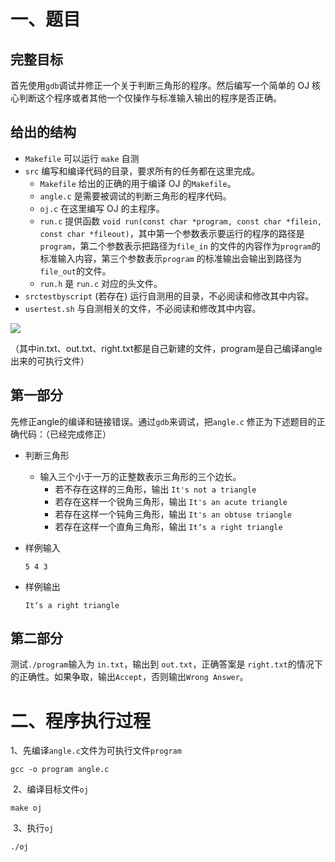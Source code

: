 # 一、题目

## 完整目标

首先使用`gdb`调试并修正一个关于判断三角形的程序。然后编写一个简单的 OJ 核心判断这个程序或者其他一个仅操作与标准输入输出的程序是否正确。

## 给出的结构

- `Makefile` 可以运行 `make` 自测
- `src` 编写和编译代码的目录，要求所有的任务都在这里完成。
  - `Makefile` 给出的正确的用于编译 OJ 的`Makefile`。
  - `angle.c` 是需要被调试的判断三角形的程序代码。
  - `oj.c` 在这里编写 OJ 的主程序。
  - `run.c` 提供函数 `void run(const char *program, const char *filein, const char *fileout)`，其中第一个参数表示要运行的程序的路径是`program`，第二个参数表示把路径为`file_in` 的文件的内容作为`program`的标准输入内容，第三个参数表示`program` 的标准输出会输出到路径为 `file_out`的文件。
  - `run.h` 是 `run.c` 对应的头文件。
- `srctestbyscript` (若存在) 运行自测用的目录，不必阅读和修改其中内容。
- `usertest.sh` 与自测相关的文件，不必阅读和修改其中内容。

![](C:\Users\Qiao\AppData\Roaming\Typora\typora-user-images\image-20200910021039329.png)

（其中in.txt、out.txt、right.txt都是自己新建的文件，program是自己编译angle出来的可执行文件）

## 第一部分

先修正angle的编译和链接错误。通过`gdb`来调试，把`angle.c` 修正为下述题目的正确代码：（已经完成修正）

- 判断三角形

  - 输入三个小于一万的正整数表示三角形的三个边长。
    - 若不存在这样的三角形，输出 `It's not a triangle`
    - 若存在这样一个锐角三角形，输出 `It's an acute triangle`
    - 若存在这样一个钝角三角形，输出 `It's an obtuse triangle`
    - 若存在这样一个直角三角形，输出 `It‘s a right triangle`

- 样例输入

  ```
  5 4 3
  ```

- 样例输出

  ```
  It‘s a right triangle
  ```

## 第二部分

测试`./program`输入为 `in.txt`，输出到 `out.txt`，正确答案是 `right.txt`的情况下的正确性。如果争取，输出`Accept`，否则输出`Wrong Answer`。

# 二、程序执行过程

​	1、先编译`angle.c`文件为可执行文件`program`

```shell
gcc -o program angle.c
```

​	2、编译目标文件`oj`

```shell
make oj
```

​	3、执行`oj`

```shell
./oj
```

